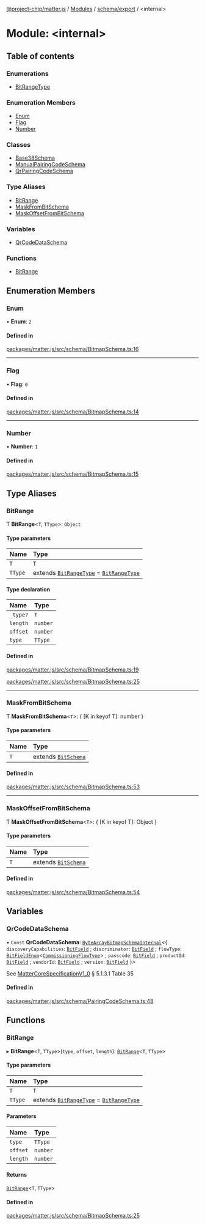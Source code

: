 [@project-chip/matter.js](../README.md) / [Modules](../modules.md) / [schema/export](schema_export.md) / \<internal\>

# Module: \<internal\>

## Table of contents

### Enumerations

- [BitRangeType](../enums/schema_export._internal_.BitRangeType.md)

### Enumeration Members

- [Enum](schema_export._internal_.md#enum)
- [Flag](schema_export._internal_.md#flag)
- [Number](schema_export._internal_.md#number)

### Classes

- [Base38Schema](../classes/schema_export._internal_.Base38Schema.md)
- [ManualPairingCodeSchema](../classes/schema_export._internal_.ManualPairingCodeSchema.md)
- [QrPairingCodeSchema](../classes/schema_export._internal_.QrPairingCodeSchema.md)

### Type Aliases

- [BitRange](schema_export._internal_.md#bitrange)
- [MaskFromBitSchema](schema_export._internal_.md#maskfrombitschema)
- [MaskOffsetFromBitSchema](schema_export._internal_.md#maskoffsetfrombitschema)

### Variables

- [QrCodeDataSchema](schema_export._internal_.md#qrcodedataschema)

### Functions

- [BitRange](schema_export._internal_.md#bitrange-1)

## Enumeration Members

### Enum

• **Enum**: ``2``

#### Defined in

[packages/matter.js/src/schema/BitmapSchema.ts:16](https://github.com/project-chip/matter.js/blob/3adaded6/packages/matter.js/src/schema/BitmapSchema.ts#L16)

___

### Flag

• **Flag**: ``0``

#### Defined in

[packages/matter.js/src/schema/BitmapSchema.ts:14](https://github.com/project-chip/matter.js/blob/3adaded6/packages/matter.js/src/schema/BitmapSchema.ts#L14)

___

### Number

• **Number**: ``1``

#### Defined in

[packages/matter.js/src/schema/BitmapSchema.ts:15](https://github.com/project-chip/matter.js/blob/3adaded6/packages/matter.js/src/schema/BitmapSchema.ts#L15)

## Type Aliases

### BitRange

Ƭ **BitRange**\<`T`, `TType`\>: `Object`

#### Type parameters

| Name | Type |
| :------ | :------ |
| `T` | `T` |
| `TType` | extends [`BitRangeType`](../enums/schema_export._internal_.BitRangeType.md) = [`BitRangeType`](../enums/schema_export._internal_.BitRangeType.md) |

#### Type declaration

| Name | Type |
| :------ | :------ |
| `_type?` | `T` |
| `length` | `number` |
| `offset` | `number` |
| `type` | `TType` |

#### Defined in

[packages/matter.js/src/schema/BitmapSchema.ts:19](https://github.com/project-chip/matter.js/blob/3adaded6/packages/matter.js/src/schema/BitmapSchema.ts#L19)

[packages/matter.js/src/schema/BitmapSchema.ts:25](https://github.com/project-chip/matter.js/blob/3adaded6/packages/matter.js/src/schema/BitmapSchema.ts#L25)

___

### MaskFromBitSchema

Ƭ **MaskFromBitSchema**\<`T`\>: \{ [K in keyof T]: number }

#### Type parameters

| Name | Type |
| :------ | :------ |
| `T` | extends [`BitSchema`](schema_export.md#bitschema) |

#### Defined in

[packages/matter.js/src/schema/BitmapSchema.ts:53](https://github.com/project-chip/matter.js/blob/3adaded6/packages/matter.js/src/schema/BitmapSchema.ts#L53)

___

### MaskOffsetFromBitSchema

Ƭ **MaskOffsetFromBitSchema**\<`T`\>: \{ [K in keyof T]: Object }

#### Type parameters

| Name | Type |
| :------ | :------ |
| `T` | extends [`BitSchema`](schema_export.md#bitschema) |

#### Defined in

[packages/matter.js/src/schema/BitmapSchema.ts:54](https://github.com/project-chip/matter.js/blob/3adaded6/packages/matter.js/src/schema/BitmapSchema.ts#L54)

## Variables

### QrCodeDataSchema

• `Const` **QrCodeDataSchema**: [`ByteArrayBitmapSchemaInternal`](../classes/schema_export.ByteArrayBitmapSchemaInternal.md)\<\{ `discoveryCapabilities`: [`BitField`](schema_export.md#bitfield) ; `discriminator`: [`BitField`](schema_export.md#bitfield) ; `flowType`: [`BitFieldEnum`](schema_export.md#bitfieldenum)\<[`CommissioningFlowType`](../enums/schema_export.CommissioningFlowType.md)\> ; `passcode`: [`BitField`](schema_export.md#bitfield) ; `productId`: [`BitField`](schema_export.md#bitfield) ; `vendorId`: [`BitField`](schema_export.md#bitfield) ; `version`: [`BitField`](schema_export.md#bitfield)  }\>

See [MatterCoreSpecificationV1_0](../interfaces/spec_export.MatterCoreSpecificationV1_0.md) § 5.1.3.1 Table 35

#### Defined in

[packages/matter.js/src/schema/PairingCodeSchema.ts:48](https://github.com/project-chip/matter.js/blob/3adaded6/packages/matter.js/src/schema/PairingCodeSchema.ts#L48)

## Functions

### BitRange

▸ **BitRange**\<`T`, `TType`\>(`type`, `offset`, `length`): [`BitRange`](schema_export._internal_.md#bitrange)\<`T`, `TType`\>

#### Type parameters

| Name | Type |
| :------ | :------ |
| `T` | `T` |
| `TType` | extends [`BitRangeType`](../enums/schema_export._internal_.BitRangeType.md) = [`BitRangeType`](../enums/schema_export._internal_.BitRangeType.md) |

#### Parameters

| Name | Type |
| :------ | :------ |
| `type` | `TType` |
| `offset` | `number` |
| `length` | `number` |

#### Returns

[`BitRange`](schema_export._internal_.md#bitrange)\<`T`, `TType`\>

#### Defined in

[packages/matter.js/src/schema/BitmapSchema.ts:25](https://github.com/project-chip/matter.js/blob/3adaded6/packages/matter.js/src/schema/BitmapSchema.ts#L25)
